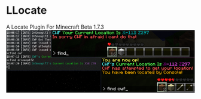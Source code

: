 # LLocate
A Locate Plugin For Minecraft Beta 1.7.3
![Alt text](https://github.com/clockwork04/LLocate/blob/main/LocalLocate.png?raw=true "LLocate")
